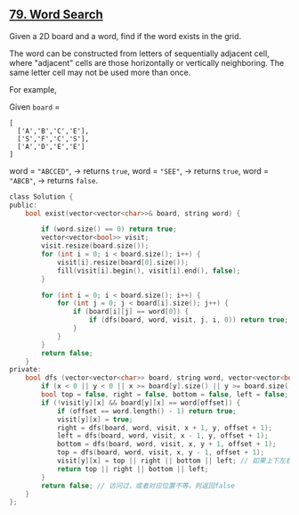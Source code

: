 ## [79. Word Search](https://leetcode.com/problems/word-search/#/description)

Given a 2D board and a word, find if the word exists in the grid.

The word can be constructed from letters of sequentially adjacent cell, where "adjacent" cells are those horizontally or vertically neighboring. The same letter cell may not be used more than once.

For example,

Given `board` =

```
[
  ['A','B','C','E'],
  ['S','F','C','S'],
  ['A','D','E','E']
]
```

word = `"ABCCED"`, -> returns `true`,
word = `"SEE"`, -> returns `true`,
word = `"ABCB"`, -> returns `false`.


```c
class Solution {
public:
    bool exist(vector<vector<char>>& board, string word) {

        if (word.size() == 0) return true;
        vector<vector<bool>> visit;
        visit.resize(board.size());
        for (int i = 0; i < board.size(); i++) {
            visit[i].resize(board[0].size());
            fill(visit[i].begin(), visit[i].end(), false);
        }

        for (int i = 0; i < board.size(); i++) {
            for (int j = 0; j < board[i].size(); j++) {
                if (board[i][j] == word[0]) {
                    if (dfs(board, word, visit, j, i, 0)) return true;
                }
            }
        }
        return false;
    }
private:
    bool dfs (vector<vector<char>> board, string word, vector<vector<bool>> &visit, int x, int y, int offset) {
        if (x < 0 || y < 0 || x >= board[y].size() || y >= board.size()) return false;
        bool top = false, right = false, bottom = false, left = false;
        if (!visit[y][x] && board[y][x] == word[offset]) {
            if (offset == word.length() - 1) return true;
            visit[y][x] = true;
            right = dfs(board, word, visit, x + 1, y, offset + 1);
            left = dfs(board, word, visit, x - 1, y, offset + 1);
            bottom = dfs(board, word, visit, x, y + 1, offset + 1);
            top = dfs(board, word, visit, x, y - 1, offset + 1);
            visit[y][x] = top || right || bottom || left; // 如果上下左右有符合条件的，则当前这个元素就被标记为访问，如果都没有符合条件的，则恢复为未访问
            return top || right || bottom || left;
        }
        return false; // 访问过，或者对应位置不等，则返回false
    }
};
```